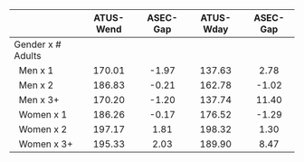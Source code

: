 
|                      |    ATUS-Wend |     ASEC-Gap |    ATUS-Wday |     ASEC-Gap |
| -------------------- | :----------: | :----------: | :----------: | :----------: |
| Gender x # Adults    |              |              |              |              |
| &nbsp;&nbsp;Men x 1  |       170.01 |        -1.97 |       137.63 |         2.78 |
| &nbsp;&nbsp;Men x 2  |       186.83 |        -0.21 |       162.78 |        -1.02 |
| &nbsp;&nbsp;Men x 3+ |       170.20 |        -1.20 |       137.74 |        11.40 |
| &nbsp;&nbsp;Women x 1 |       186.26 |        -0.17 |       176.52 |        -1.29 |
| &nbsp;&nbsp;Women x 2 |       197.17 |         1.81 |       198.32 |         1.30 |
| &nbsp;&nbsp;Women x 3+ |       195.33 |         2.03 |       189.90 |         8.47 |

